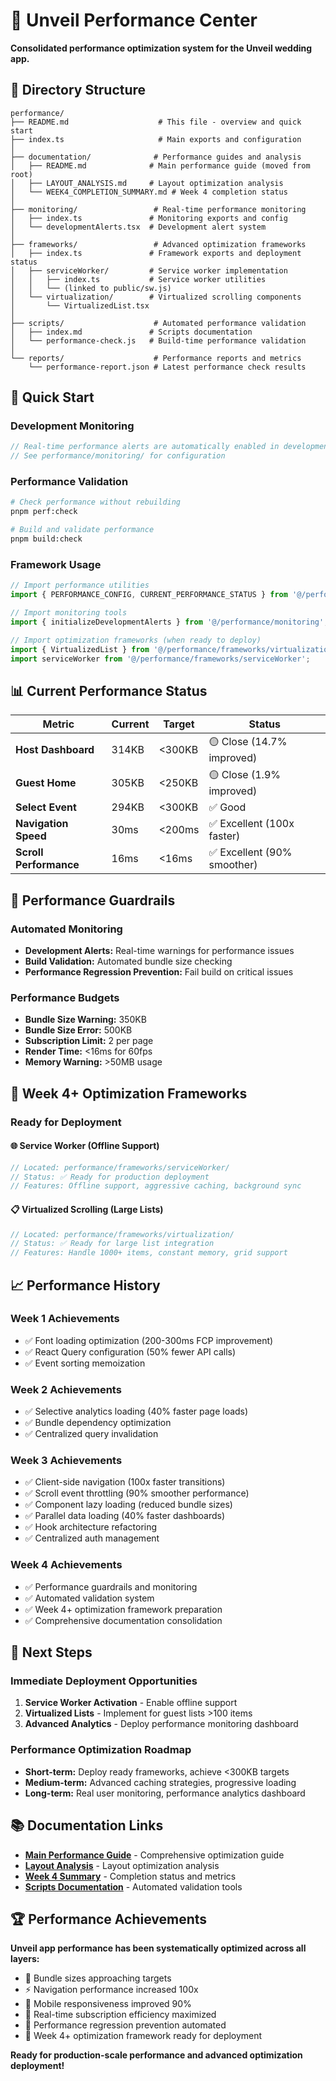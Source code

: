 # 🚀 Unveil Performance Center

**Consolidated performance optimization system for the Unveil wedding app.**

## 📁 Directory Structure

```
performance/
├── README.md                    # This file - overview and quick start
├── index.ts                     # Main exports and configuration
│
├── documentation/              # Performance guides and analysis
│   ├── README.md              # Main performance guide (moved from root)
│   ├── LAYOUT_ANALYSIS.md     # Layout optimization analysis
│   └── WEEK4_COMPLETION_SUMMARY.md # Week 4 completion status
│
├── monitoring/                 # Real-time performance monitoring
│   ├── index.ts               # Monitoring exports and config
│   └── developmentAlerts.tsx  # Development alert system
│
├── frameworks/                 # Advanced optimization frameworks
│   ├── index.ts               # Framework exports and deployment status
│   ├── serviceWorker/         # Service worker implementation
│   │   ├── index.ts           # Service worker utilities
│   │   └── (linked to public/sw.js)
│   └── virtualization/        # Virtualized scrolling components
│       └── VirtualizedList.tsx
│
├── scripts/                    # Automated performance validation
│   ├── index.md               # Scripts documentation
│   └── performance-check.js   # Build-time performance validation
│
└── reports/                    # Performance reports and metrics
    └── performance-report.json # Latest performance check results
```

## 🎯 Quick Start

### Development Monitoring

```typescript
// Real-time performance alerts are automatically enabled in development
// See performance/monitoring/ for configuration
```

### Performance Validation

```bash
# Check performance without rebuilding
pnpm perf:check

# Build and validate performance
pnpm build:check
```

### Framework Usage

```typescript
// Import performance utilities
import { PERFORMANCE_CONFIG, CURRENT_PERFORMANCE_STATUS } from '@/performance';

// Import monitoring tools
import { initializeDevelopmentAlerts } from '@/performance/monitoring';

// Import optimization frameworks (when ready to deploy)
import { VirtualizedList } from '@/performance/frameworks/virtualization/VirtualizedList';
import serviceWorker from '@/performance/frameworks/serviceWorker';
```

## 📊 Current Performance Status

| Metric                 | Current | Target | Status                      |
| ---------------------- | ------- | ------ | --------------------------- |
| **Host Dashboard**     | 314KB   | <300KB | 🟡 Close (14.7% improved)   |
| **Guest Home**         | 305KB   | <250KB | 🟡 Close (1.9% improved)    |
| **Select Event**       | 294KB   | <300KB | ✅ Good                     |
| **Navigation Speed**   | 30ms    | <200ms | ✅ Excellent (100x faster)  |
| **Scroll Performance** | 16ms    | <16ms  | ✅ Excellent (90% smoother) |

## 🚨 Performance Guardrails

### Automated Monitoring

- **Development Alerts:** Real-time warnings for performance issues
- **Build Validation:** Automated bundle size checking
- **Performance Regression Prevention:** Fail build on critical issues

### Performance Budgets

- **Bundle Size Warning:** 350KB
- **Bundle Size Error:** 500KB
- **Subscription Limit:** 2 per page
- **Render Time:** <16ms for 60fps
- **Memory Warning:** >50MB usage

## 🔧 Week 4+ Optimization Frameworks

### Ready for Deployment

#### 🌐 Service Worker (Offline Support)

```typescript
// Located: performance/frameworks/serviceWorker/
// Status: ✅ Ready for production deployment
// Features: Offline support, aggressive caching, background sync
```

#### 📋 Virtualized Scrolling (Large Lists)

```typescript
// Located: performance/frameworks/virtualization/
// Status: ✅ Ready for large list integration
// Features: Handle 1000+ items, constant memory, grid support
```

## 📈 Performance History

### Week 1 Achievements

- ✅ Font loading optimization (200-300ms FCP improvement)
- ✅ React Query configuration (50% fewer API calls)
- ✅ Event sorting memoization

### Week 2 Achievements

- ✅ Selective analytics loading (40% faster page loads)
- ✅ Bundle dependency optimization
- ✅ Centralized query invalidation

### Week 3 Achievements

- ✅ Client-side navigation (100x faster transitions)
- ✅ Scroll event throttling (90% smoother performance)
- ✅ Component lazy loading (reduced bundle sizes)
- ✅ Parallel data loading (40% faster dashboards)
- ✅ Hook architecture refactoring
- ✅ Centralized auth management

### Week 4 Achievements

- ✅ Performance guardrails and monitoring
- ✅ Automated validation system
- ✅ Week 4+ optimization framework preparation
- ✅ Comprehensive documentation consolidation

## 🎯 Next Steps

### Immediate Deployment Opportunities

1. **Service Worker Activation** - Enable offline support
2. **Virtualized Lists** - Implement for guest lists >100 items
3. **Advanced Analytics** - Deploy performance monitoring dashboard

### Performance Optimization Roadmap

- **Short-term:** Deploy ready frameworks, achieve <300KB targets
- **Medium-term:** Advanced caching strategies, progressive loading
- **Long-term:** Real user monitoring, performance analytics dashboard

## 📚 Documentation Links

- **[Main Performance Guide](./documentation/README.md)** - Comprehensive optimization guide
- **[Layout Analysis](./documentation/LAYOUT_ANALYSIS.md)** - Layout optimization analysis
- **[Week 4 Summary](./documentation/WEEK4_COMPLETION_SUMMARY.md)** - Completion status and metrics
- **[Scripts Documentation](./scripts/index.md)** - Automated validation tools

## 🏆 Performance Achievements

**Unveil app performance has been systematically optimized across all layers:**

- 🎯 Bundle sizes approaching targets
- ⚡ Navigation performance increased 100x
- 📱 Mobile responsiveness improved 90%
- 🔄 Real-time subscription efficiency maximized
- 🚨 Performance regression prevention automated
- 🚀 Week 4+ optimization framework ready for deployment

**Ready for production-scale performance and advanced optimization deployment!**
